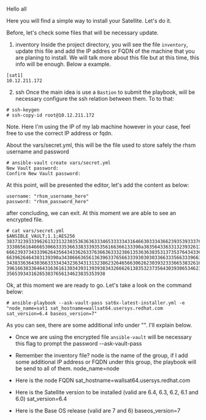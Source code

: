 Hello all

Here you will find a simple way to install your Satellite. Let's do it.

Before, let's check some files that will be necessary update.

1. inventory
Inside the project directory, you will see the file `inventory`, update this file and add the IP addres or FQDN of the machine that you are planing to install. We will talk more about this file but at this time, this info will be enough. Below a example.
```
[sat1]
10.12.211.172
```

2. ssh
Once the main idea is use a `Bastion` to submit the playbook, will be necessary configure the ssh relation between them. To to that:
```
# ssh-keygen
# ssh-copy-id root@10.12.211.172
```
Note. Here I'm using the IP of my lab machine however in your case, feel free to use the correct IP address or fqdn.

About the vars/secret.yml, this will be the file used to store safely the rhsm username and password 
```
# ansible-vault create vars/secret.yml
New Vault password: 
Confirm New Vault password: 
```
At this point, will be presented the editor, let's add the content as below:
```
username: "rhsm_username_here"
password: "rhsm_password_here"
```
after concluding, we can exit. At this moment we are able to see an encrypted file.
```
# cat vars/secret.yml
$ANSIBLE_VAULT;1.1;AES256
38373239333962613231323035363636333465333334316466303334366239353933376263643037
3338656164666530663335366338333935356166366133390a383564336331323932613461333563
66623937343339626435643433626337636636333238613536363835313735376434336533383539
6639626464383139390a343066636561363963376566333930303033663335663339663538613434
34383363643036633334343236343131323862326465663062623039323336653832616662323062
39616638336464316361613034393139393834326662613835323735643039306534623363383039
356539343162653837656134623835353938
```
Ok, at this moment we are ready to go. Let's take a look on the command below:
```
# ansible-playbook --ask-vault-pass sat6x-latest-installer.yml -e "node_name=sat1 sat_hostname=wallsat64.usersys.redhat.com sat_version=6.4 baseos_version=7"
```
As you can see, there are some additional info under "". I'll explain below.

- Once we are using the encrypted file `ansible-vault` will be necessary this flag to prompt the password
--ask-vault-pass

- Remember the inventory file? node is the name of the group, if I add some additional IP address or FQDN under this group, the playbook will be send to all of them.
node_name=node 

- Here is the node FQDN
sat_hostname=wallsat64.usersys.redhat.com

- Here is the Satellite version to be installed (valid are 6.4, 6.3, 6.2, 6.1 and 6.0)
sat_version=6.4

- Here is the Base OS release (valid are 7 and 6)
baseos_version=7

